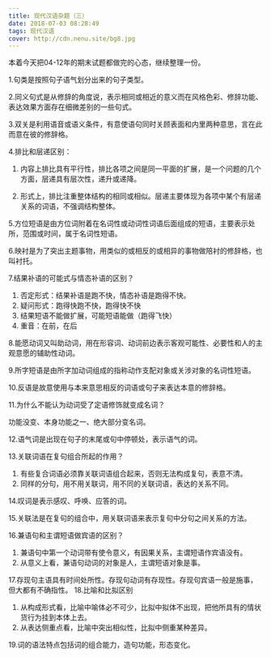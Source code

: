 ```yaml
---
title: 现代汉语杂题（三）
date: 2018-07-03 08:28:49
tags: 现代汉语
cover: http://cdn.nenu.site/bg8.jpg
---
```


本着今天把04-12年的期末试题都做完的心态，继续整理一份。

1.句类是按照句子语气划分出来的句子类型。

2.同义句式是从修辞的角度说，表示相同或相近的意义而在风格色彩、修辞功能、表达效果方面存在细微差别的一些句式。

3.双关是利用语音或语义条件，有意使语句同时关顾表面和内里两种意思，言在此而意在彼的修辞格。

4.排比和层递区别：

1. 内容上排比具有平行性，排比各项之间是同一平面的扩展，是一个问题的几个方面，层递具有层次性，递升或递降。

2. 形式上，排比注重整体结构的相同或相似。层递主要体现为各项中某个有层递关系的词语，不强调结构整体。

5.方位短语是由方位词附着在名词性或动词性词语后面组成的短语，主要表示处所，范围或时间，属于名词性短语。

6.映衬是为了突出主题事物，用类似的或相反的或相异的事物做陪衬的修辞格，也叫衬托。

7.结果补语的可能式与情态补语的区别？

1. 否定形式：结果补语是跑不快，情态补语是跑得不快。
2. 疑问形式：跑得快跑不快，跑得快不快
3. 结果短语不能做扩展，可能短语能做（跑得飞快）
4. 重音：在前，在后

8.能愿动词又叫助动词，用在形容词、动词前边表示客观可能性、必要性和人的主观意愿的辅助性动词。

9.所字短语是由所字加动词组成的指称动作支配对象或关涉对象的名词性短语。

10.反语是故意使用与本来意思相反的词语或句子来表达本意的修辞格。

11.为什么不能认为动词受了定语修饰就变成名词？

功能没变、本身功能之一、绝大部分变名词。

12.语气词是出现在句子的末尾或句中停顿处，表示语气的词。

13.关联词语在复句组合所起的作用？

1. 有些复合词语必须靠关联词语组合起来，否则无法构成复句，表意不清。
2. 同样的分句，用不用关联词，用不同的关联词语，表达的关系不同。

14.叹词是表示感叹、呼唤、应答的词。

15.关联法是在复句的组合中，用关联词语来表示复句中分句之间关系的方法。

16.兼语句和主谓短语做宾语的区别？

1. 兼语句中第一个动词带有使令意义，有因果关系，主谓短语作宾语没有。
2. 从意义上看，兼语句动词的对象是人，主谓短语对象是事。

17.存现句主语具有时间处所性。存现句动词有存现性。存现句宾语一般是施事，但大都有不确指性。
18.比喻和比拟区别

1. 从构成形式看，比喻中喻体必不可少，比拟中拟体不出现，把他所具有的情状货行为挂到本体上去。
2. 从表达侧重点看，比喻中突出相似性，比拟中侧重某种差异。

19.词的语法特点包括词的组合能力，造句功能，形态变化。